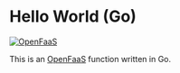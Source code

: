 # Hello World (Go)

[![OpenFaaS](https://img.shields.io/badge/openfaas-cloud-blue.svg)](https://www.openfaas.com)

This is an [OpenFaaS](https://www.openfaas.com) function written in Go.

